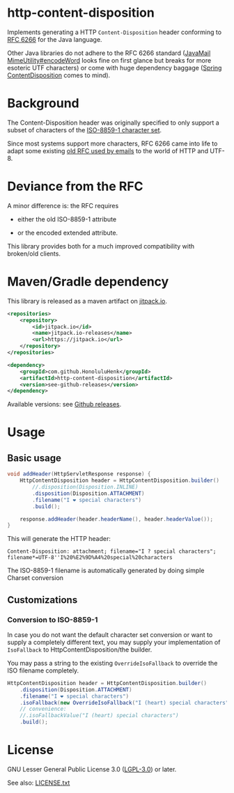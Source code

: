 # http-content-disposition

Implements generating a HTTP  `Content-Disposition` header conforming to [RFC 6266](https://tools.ietf.org/html/rfc6266) for the Java language.

Other Java libraries do not adhere to the RFC 6266 standard 
([JavaMail MimeUtility#encodeWord](https://javaee.github.io/javamail/docs/api/javax/mail/internet/MimeUtility.html) looks fine on first glance but breaks for more esoteric UTF characters) 
or come with huge dependency baggage 
([Spring ContentDisposition](https://docs.spring.io/spring-framework/docs/current/javadoc-api/org/springframework/http/ContentDisposition.html) comes to mind).


# Background

The Content-Disposition header was originally specified to only support a subset of characters of the [ISO-8859-1 character set](https://de.wikipedia.org/wiki/ISO_8859-1).

Since most systems support more characters, RFC 6266 came into life to adapt some existing [old RFC used by emails](https://tools.ietf.org/html/rfc2183) to the world of HTTP and UTF-8.


# Deviance from the RFC

A minor difference is: the RFC requires 

* either the old ISO-8859-1 attribute

 * or the encoded extended attribute.

This library provides both for a much improved compatibility with broken/old clients.



# Maven/Gradle dependency
This library is released as a maven artifact on [jitpack.io](https://jitpack.io).

```xml
<repositories>
    <repository>
        <id>jitpack.io</id>
        <name>jitpack.io-releases</name>
        <url>https://jitpack.io</url>
    </repository>
</repositories>
```

```xml
<dependency>
	<groupId>com.github.HonoluluHenk</groupId>
	<artifactId>http-content-disposition</artifactId>
	<version>see-github-releases</version>
</dependency>
```

Available versions: see [Github releases](https://github.com/HonoluluHenk/http-content-disposition/releases).


# Usage

## Basic usage

```java
void addHeader(HttpServletResponse response) {
    HttpContentDisposition header = HttpContentDisposition.builder()
        //.disposition(Disposition.INLINE)
        .disposition(Disposition.ATTACHMENT)
        .filename("I ❤ special characters")
        .build();

    response.addHeader(header.headerName(), header.headerValue());
}
```

This will generate the HTTP header:

`Content-Disposition: attachment; filename="I ? special characters"; filename*=UTF-8''I%20%E2%9D%A4%20special%20characters`



The ISO-8859-1 filename is automatically generated by doing simple Charset conversion



## Customizations

### Conversion to ISO-8859-1

In case you do not want the default character set conversion or want to supply a completely different text, you may supply your implementation of `IsoFallback` to HttpContentDisposition/the builder.

You may pass a string to the existing `OverrideIsoFallback` to override the ISO filename completely.



```java
HttpContentDisposition header = HttpContentDisposition.builder()
    .disposition(Disposition.ATTACHMENT)
    .filename("I ❤ special characters")
    .isoFallback(new OverrideIsoFallback("I (heart) special characters"))
    // convenience:
    //.isoFallbackValue("I (heart) special characters")
    .build();

```



# License

GNU Lesser General Public License 3.0 ([LGPL-3.0](http://www.gnu.org/licenses/lgpl-3.0.html)) or later.

See also: [LICENSE.txt](LICENSE.txt)
